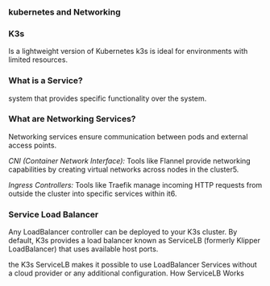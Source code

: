 
### kubernetes and Networking

### K3s

Is a lightweight version of Kubernetes k3s is ideal for environments with limited resources.

### What is a Service?

system that provides specific functionality over the system.

### What are Networking Services?

Networking services ensure communication between pods and external access points.

_CNI (Container Network Interface):_ Tools like Flannel provide networking capabilities by creating virtual networks across nodes in the cluster5.

_Ingress Controllers:_ Tools like Traefik manage incoming HTTP requests from outside the cluster into specific services within it6.

### Service Load Balancer

Any LoadBalancer controller can be deployed to your K3s cluster. By default, K3s provides a load balancer known as ServiceLB (formerly Klipper LoadBalancer) that uses available host ports.

the K3s ServiceLB makes it possible to use LoadBalancer Services without a cloud provider or any additional configuration.
How ServiceLB Works
